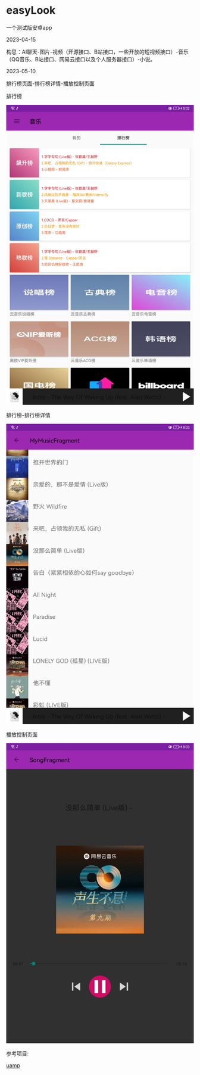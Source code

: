 # easyLook
一个测试版安卓app

2023-04-15

构思：AI聊天-图片-视频（开源接口、B站接口，一些开放的短视频接口）-音乐（QQ音乐、B站接口、网易云接口以及个人服务器接口）-小说。

2023-05-10

排行榜页面-排行榜详情-播放控制页面

排行榜

![image](https://github.com/VCE-K/EasyLook/blob/main/image/image-20230518200501030.png)

排行榜-排行榜详情

![image](https://github.com/VCE-K/EasyLook/blob/main/image/image-20230518200446914.png)

播放控制页面

![image](https://github.com/VCE-K/EasyLook/blob/main/image/image-20230518200522342.png)



参考项目:

[uamp](https://github.com/android/uamp)





